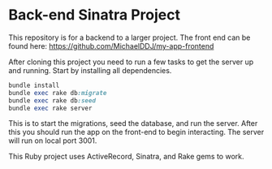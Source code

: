 # Back-end Sinatra Project

This repository is for a backend to a larger project.
The front end can be found here:
https://github.com/MichaelDDJ/my-app-frontend

After cloning this project you need to run a few tasks to get the server up and running. Start by installing all dependencies.
```ruby
bundle install
bundle exec rake db:migrate
bundle exec rake db:seed
bundle exec rake server
```
This is to start the migrations, seed the database, and run the server. After this you should run the app on the front-end to begin interacting.
The server will run on local port 3001.

This Ruby project uses ActiveRecord, Sinatra, and Rake gems to work.

